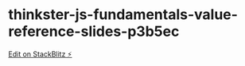 # thinkster-js-fundamentals-value-reference-slides-p3b5ec

[Edit on StackBlitz ⚡️](https://stackblitz.com/edit/thinkster-js-fundamentals-value-reference-slides-p3b5ec)